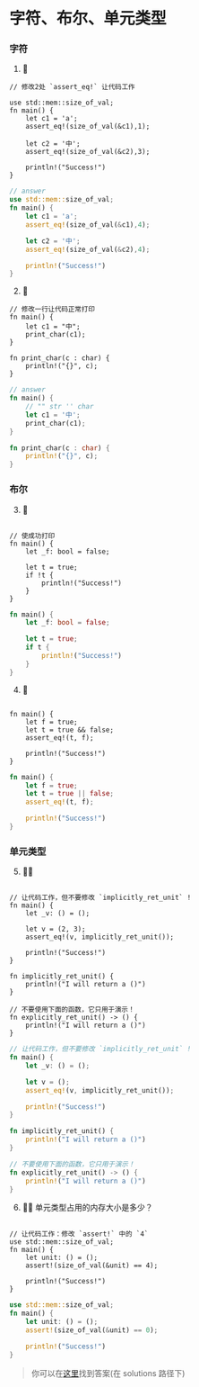 # 字符、布尔、单元类型

### 字符
1. 🌟
```rust,editable
// 修改2处 `assert_eq!` 让代码工作

use std::mem::size_of_val;
fn main() {
    let c1 = 'a';
    assert_eq!(size_of_val(&c1),1); 

    let c2 = '中';
    assert_eq!(size_of_val(&c2),3); 

    println!("Success!")
} 
```
```rust
// answer
use std::mem::size_of_val;
fn main() {
    let c1 = 'a';
    assert_eq!(size_of_val(&c1),4);

    let c2 = '中';
    assert_eq!(size_of_val(&c2),4);

    println!("Success!")
} 
```

2. 🌟
```rust,editable
// 修改一行让代码正常打印
fn main() {
    let c1 = "中";
    print_char(c1);
} 

fn print_char(c : char) {
    println!("{}", c);
}
```
```rust
// answer
fn main() {
    // "" str '' char
    let c1 = '中';
    print_char(c1);
}

fn print_char(c : char) {
    println!("{}", c);
}
```

### 布尔
3. 🌟
```rust,editable

// 使成功打印
fn main() {
    let _f: bool = false;

    let t = true;
    if !t {
        println!("Success!")
    }
} 
```
```rust
fn main() {
    let _f: bool = false;

    let t = true;
    if t {
        println!("Success!")
    }
}
```

4. 🌟
```rust,editable

fn main() {
    let f = true;
    let t = true && false;
    assert_eq!(t, f);

    println!("Success!")
}
```
```rust
fn main() {
    let f = true;
    let t = true || false;
    assert_eq!(t, f);

    println!("Success!")
}
```


### 单元类型
5. 🌟🌟
```rust,editable

// 让代码工作，但不要修改 `implicitly_ret_unit` !
fn main() {
    let _v: () = ();

    let v = (2, 3);
    assert_eq!(v, implicitly_ret_unit());

    println!("Success!")
}

fn implicitly_ret_unit() {
    println!("I will return a ()")
}

// 不要使用下面的函数，它只用于演示！
fn explicitly_ret_unit() -> () {
    println!("I will return a ()")
}
```
```rust
// 让代码工作，但不要修改 `implicitly_ret_unit` !
fn main() {
    let _v: () = ();

    let v = ();
    assert_eq!(v, implicitly_ret_unit());

    println!("Success!")
}

fn implicitly_ret_unit() {
    println!("I will return a ()")
}

// 不要使用下面的函数，它只用于演示！
fn explicitly_ret_unit() -> () {
    println!("I will return a ()")
}
```

6. 🌟🌟 单元类型占用的内存大小是多少？
```rust,editable

// 让代码工作：修改 `assert!` 中的 `4` 
use std::mem::size_of_val;
fn main() {
    let unit: () = ();
    assert!(size_of_val(&unit) == 4);

    println!("Success!")
}
```
```rust
use std::mem::size_of_val;
fn main() {
    let unit: () = ();
    assert!(size_of_val(&unit) == 0);

    println!("Success!")
}
```

> 你可以在[这里](https://github.com/sunface/rust-by-practice/blob/master/solutions/basic-types/char-bool.md)找到答案(在 solutions 路径下) 
